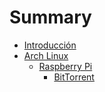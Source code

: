 # Summary

* [Introducción](introduccion.md)
* [Arch Linux](arch-linux.md)
  * [Raspberry Pi](rasp.md)
    * [BitTorrent](rasp-bittorrent.md)
